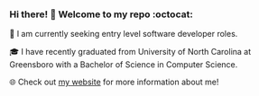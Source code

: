 ### Hi there! 👋 Welcome to my repo :octocat:
:eyes: I am currently seeking entry level software developer roles.

:mortar_board: I have recently graduated from University of North Carolina at Greensboro with a Bachelor of Science in Computer Science.

:globe_with_meridians: Check out [my website](https://alan-choi.github.io) for more information about me!
    
    
<!--
**Alan-Choi/Alan-Choi** is a ✨ _special_ ✨ repository because its `README.md` (this file) appears on your GitHub profile.

Here are some ideas to get you started:

- 🔭 I’m currently working on ...
- 🌱 I’m currently learning ...
- 👯 I’m looking to collaborate on ...
- 🤔 I’m looking for help with ...
- 💬 Ask me about ...
- 📫 How to reach me: ...
- 😄 Pronouns: ...
- ⚡ Fun fact: ...
-->
